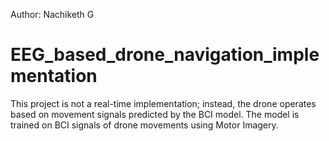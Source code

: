 Author: Nachiketh G

# EEG_based_drone_navigation_implementation
This project is not a real-time implementation; instead, the drone operates based on movement signals predicted by the BCI model. The model is trained on BCI signals of drone movements using Motor Imagery.
